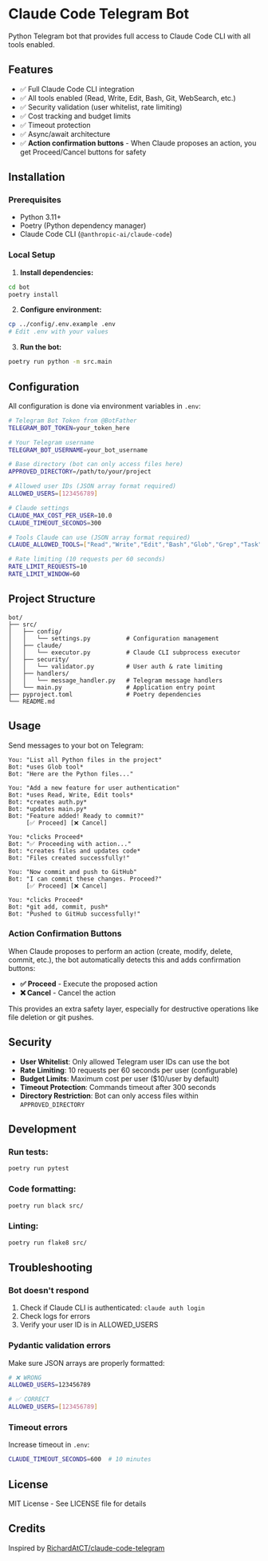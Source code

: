 # Claude Code Telegram Bot

Python Telegram bot that provides full access to Claude Code CLI with all tools enabled.

## Features

- ✅ Full Claude Code CLI integration
- ✅ All tools enabled (Read, Write, Edit, Bash, Git, WebSearch, etc.)
- ✅ Security validation (user whitelist, rate limiting)
- ✅ Cost tracking and budget limits
- ✅ Timeout protection
- ✅ Async/await architecture
- ✅ **Action confirmation buttons** - When Claude proposes an action, you get Proceed/Cancel buttons for safety

## Installation

### Prerequisites

- Python 3.11+
- Poetry (Python dependency manager)
- Claude Code CLI (`@anthropic-ai/claude-code`)

### Local Setup

1. **Install dependencies:**
```bash
cd bot
poetry install
```

2. **Configure environment:**
```bash
cp ../config/.env.example .env
# Edit .env with your values
```

3. **Run the bot:**
```bash
poetry run python -m src.main
```

## Configuration

All configuration is done via environment variables in `.env`:

```bash
# Telegram Bot Token from @BotFather
TELEGRAM_BOT_TOKEN=your_token_here

# Your Telegram username
TELEGRAM_BOT_USERNAME=your_bot_username

# Base directory (bot can only access files here)
APPROVED_DIRECTORY=/path/to/your/project

# Allowed user IDs (JSON array format required)
ALLOWED_USERS=[123456789]

# Claude settings
CLAUDE_MAX_COST_PER_USER=10.0
CLAUDE_TIMEOUT_SECONDS=300

# Tools Claude can use (JSON array format required)
CLAUDE_ALLOWED_TOOLS=["Read","Write","Edit","Bash","Glob","Grep","Task","WebFetch","WebSearch","TodoWrite","Skill","SlashCommand","AskUserQuestion"]

# Rate limiting (10 requests per 60 seconds)
RATE_LIMIT_REQUESTS=10
RATE_LIMIT_WINDOW=60
```

## Project Structure

```
bot/
├── src/
│   ├── config/
│   │   └── settings.py          # Configuration management
│   ├── claude/
│   │   └── executor.py          # Claude CLI subprocess executor
│   ├── security/
│   │   └── validator.py         # User auth & rate limiting
│   ├── handlers/
│   │   └── message_handler.py   # Telegram message handlers
│   └── main.py                  # Application entry point
├── pyproject.toml               # Poetry dependencies
└── README.md
```

## Usage

Send messages to your bot on Telegram:

```
You: "List all Python files in the project"
Bot: *uses Glob tool*
Bot: "Here are the Python files..."

You: "Add a new feature for user authentication"
Bot: *uses Read, Write, Edit tools*
Bot: *creates auth.py*
Bot: *updates main.py*
Bot: "Feature added! Ready to commit?"
     [✅ Proceed] [❌ Cancel]

You: *clicks Proceed*
Bot: "✅ Proceeding with action..."
Bot: *creates files and updates code*
Bot: "Files created successfully!"

You: "Now commit and push to GitHub"
Bot: "I can commit these changes. Proceed?"
     [✅ Proceed] [❌ Cancel]

You: *clicks Proceed*
Bot: *git add, commit, push*
Bot: "Pushed to GitHub successfully!"
```

### Action Confirmation Buttons

When Claude proposes to perform an action (create, modify, delete, commit, etc.), the bot automatically detects this and adds confirmation buttons:

- **✅ Proceed** - Execute the proposed action
- **❌ Cancel** - Cancel the action

This provides an extra safety layer, especially for destructive operations like file deletion or git pushes.

## Security

- **User Whitelist**: Only allowed Telegram user IDs can use the bot
- **Rate Limiting**: 10 requests per 60 seconds per user (configurable)
- **Budget Limits**: Maximum cost per user ($10/user by default)
- **Timeout Protection**: Commands timeout after 300 seconds
- **Directory Restriction**: Bot can only access files within `APPROVED_DIRECTORY`

## Development

### Run tests:
```bash
poetry run pytest
```

### Code formatting:
```bash
poetry run black src/
```

### Linting:
```bash
poetry run flake8 src/
```

## Troubleshooting

### Bot doesn't respond
1. Check if Claude CLI is authenticated: `claude auth login`
2. Check logs for errors
3. Verify your user ID is in ALLOWED_USERS

### Pydantic validation errors
Make sure JSON arrays are properly formatted:
```bash
# ❌ WRONG
ALLOWED_USERS=123456789

# ✅ CORRECT
ALLOWED_USERS=[123456789]
```

### Timeout errors
Increase timeout in `.env`:
```bash
CLAUDE_TIMEOUT_SECONDS=600  # 10 minutes
```

## License

MIT License - See LICENSE file for details

## Credits

Inspired by [RichardAtCT/claude-code-telegram](https://github.com/RichardAtCT/claude-code-telegram)
